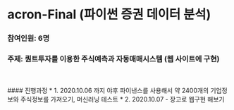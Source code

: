 # acron-Final (파이썬 증권 데이터 분석)
### 참여인원: 6명
### 주제: 퀀트투자를 이용한 주식예측과 자동매매시스템 (웹 사이트에 구현)
<br/>
<br/>
#### 진행과정
* 1. 2020.10.06 까지 야후 파이낸스를 사용해서 약 2400개의 기업정보와 주식정보를 가져오기, 머신러닝 테스트
* 2. 2020.10.07
    - 장고로 웹구현 해보기




